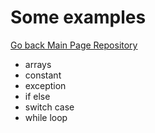 # Some examples
<a href="https://github.com/grzesiek-worek/Java-Basics">Go back Main Page Repository</a>

* arrays
* constant
* exception
* if else
* switch case
* while loop